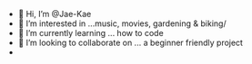- 👋 Hi, I’m @Jae-Kae
- 👀 I’m interested in ...music, movies, gardening & biking/
- 🌱 I’m currently learning ... how to code
- 💞️ I’m looking to collaborate on ... a beginner friendly project
- 

<!---
Jae-Kae/Jae-Kae is a ✨ special ✨ repository because its `README.md` (this file) appears on your GitHub profile.
You can click the Preview link to take a look at your changes.
--->
